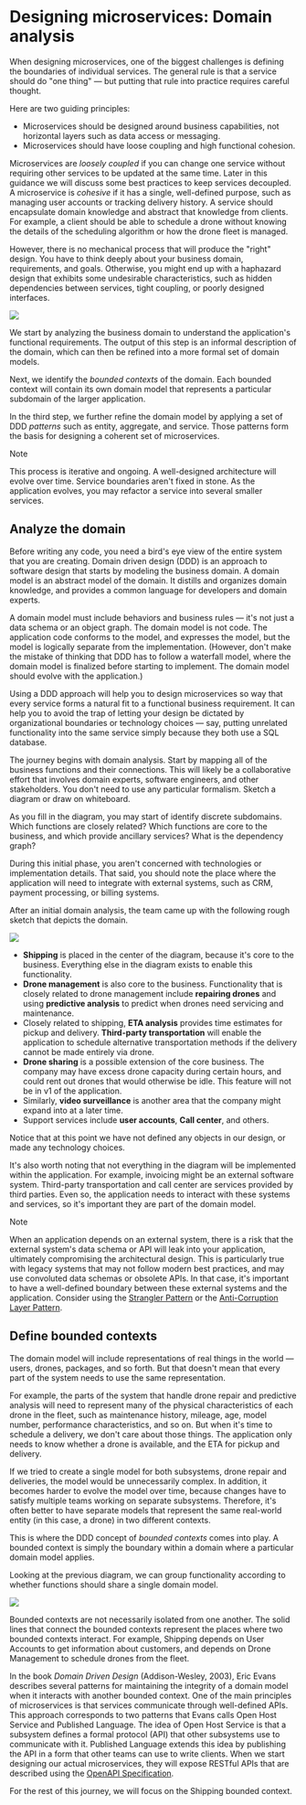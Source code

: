 # Designing microservices: Domain analysis 

When designing microservices, one of the biggest challenges is defining the boundaries of individual services. The general rule is that a service should do "one thing" &mdash; but putting that rule into practice requires careful thought. 

Here are two guiding principles:

- Microservices should be designed around business capabilities, not horizontal layers such as data access or messaging.  
- Microservices should have loose coupling and high functional cohesion. 

Microservices are *loosely coupled* if you can change one service without requiring other services to be updated at the same time. Later in this guidance we will discuss some best practices to keep services decoupled. A microservice is *cohesive* if it has a single, well-defined purpose, such as managing user accounts or tracking delivery history. A service should encapsulate domain knowledge and abstract that knowledge from clients. For example, a client should be able to schedule a drone without knowing the details of the scheduling algorithm or how the drone fleet is managed.

However, there is no mechanical process that will produce the "right" design. You have to think deeply about your business domain, requirements, and goals. Otherwise, you might end up with a haphazard design that exhibits some undesirable characteristics, such as hidden dependencies between services, tight coupling, or poorly designed interfaces. 

![](./images/ddd-process.png)

We start by analyzing the business domain to understand the application's functional requirements. The output of this step is an informal description of the domain, which can then be refined into a more formal set of domain models. 

Next, we identify the *bounded contexts* of the domain. Each bounded context will contain its own domain model that represents a particular subdomain of the larger application. 

In the third step, we further refine the domain model by applying a set of DDD *patterns* such as entity, aggregate, and service. Those patterns form the basis for designing a coherent set of microservices.

> [!NOTE]
> This process is iterative and ongoing. A well-designed architecture will evolve over time. Service boundaries aren't fixed in stone. As the application evolves, you may refactor a service into several smaller services. 

## Analyze the domain

Before writing any code, you need a bird's eye view of the entire system that you are creating. Domain driven design (DDD) is an approach to software design that starts by modeling the business domain.  A domain model is an abstract model of the domain. It distills and organizes domain knowledge, and provides a common language for developers and domain experts. 

A domain model must include behaviors and business rules &mdash; it's not just a data schema or an object graph. The domain model is not code. The application code conforms to the model, and expresses the model, but the model is logically separate from the implementation. (However, don't make the mistake of thinking that DDD has to follow a waterfall model, where the domain model is finalized before starting to implement. The domain model should evolve with the application.)

Using a DDD approach will help you to design microservices so way that every service forms a natural fit to a functional business requirement. It can help you to avoid the trap of letting your design be dictated by organizational boundaries or technology choices &mdash; say, putting unrelated functionality into the same service simply because they both use a SQL database.

The journey begins with domain analysis. Start by mapping all of the business functions and their connections. This will likely be a collaborative effort that involves domain experts, software engineers, and other stakeholders. You don't need to use any particular formalism.  Sketch a diagram or draw on whiteboard.

As you fill in the diagram, you may start of identify discrete subdomains. Which functions are closely related? Which functions are core to the business, and which provide ancillary services? What is the dependency graph? 

During this initial phase, you aren't concerned with technologies or implementation details. That said, you should note the place where the application will need to integrate with external systems, such as CRM, payment processing, or billing systems. 

After an initial domain analysis, the team came up with the following rough sketch that depicts the domain.

![](./images/ddd1.svg) 

- **Shipping** is placed in the center of the diagram, because it's core to the business. Everything else in the diagram exists to enable this functionality.
- **Drone management** is also core to the business. Functionality that is closely related to drone management include **repairing drones** and using **predictive analysis** to predict when drones need servicing and maintenance. 
- Closely related to shipping, **ETA analysis** provides time estimates for pickup and delivery. **Third-party transportation** will enable the application to schedule alternative transportation methods if the delivery cannot be made entirely via drone.
- **Drone sharing** is a possible extension of the core business. The company may have excess drone capacity during certain hours, and could rent out drones that would otherwise be idle. This feature will not be in v1 of the application.
- Similarly, **video surveillance** is another area that the company might expand into at a later time.
- Support services include **user accounts**, **Call center**, and others.
 
Notice that at this point we have not defined any objects in our design, or made any technology choices.

It's also worth noting that not everything in the diagram will be implemented within the application. For example, invoicing might be an external software system. Third-party transportation and call center are services provided by third parties. Even so, the application needs to interact with these systems and services, so it's important they are part of the domain model. 

> [!NOTE]
> When an application depends on an external system, there is a risk that the external system's data schema or API will leak into your application, ultimately compromising the architectural design. This is particularly true with legacy systems that may not follow modern best practices, and may use convoluted data schemas or obsolete APIs. In that case, it's important to have a well-defined boundary between these external systems and the application. Consider using the [Strangler Pattern](../patterns/strangler.md) or the [Anti-Corruption Layer Pattern](../patterns/anti-corruption-layer.md).

## Define bounded contexts

The domain model will include representations of real things in the world &mdash; users, drones, packages, and so forth. But that doesn't mean that every part of the system needs to use the same representation. 

For example, the parts of the system that handle drone repair and predictive analysis will need to represent many of the physical characteristics of each drone in the fleet, such as maintenance history, mileage, age, model number, performance characteristics, and so on. But when it's time to schedule a delivery, we don't care about those things. The application only needs to know whether a drone is available, and the ETA for pickup and delivery. 

If we tried to create a single model for both subsystems, drone repair and deliveries, the model would be unnecessarily complex. In addition, it becomes harder to evolve the model over time, because changes have to satisfy multiple teams working on separate subsystems. Therefore, it's often better to have separate models that represent the same real-world entity (in this case, a drone) in two different contexts. 

This is where the DDD concept of *bounded contexts* comes into play. A bounded context is simply the boundary within a domain where a particular domain model applies. 

Looking at the previous diagram, we can group functionality according to whether functions should share a single domain model. 

![](./images/ddd2.svg) 
 
Bounded contexts are not necessarily isolated from one another. The solid lines that connect the bounded contexts represent the places where two bounded contexts interact. For example, Shipping depends on User Accounts to get information about customers, and depends on Drone Management to schedule drones from the fleet.

In the book *Domain Driven Design* (Addison-Wesley, 2003), Eric Evans describes several patterns for maintaining the integrity of a domain model when it interacts with another bounded context. One of the main principles of microservices is that services communicate through well-defined APIs. This approach corresponds to two patterns that Evans calls Open Host Service and Published Language. The idea of Open Host Service is that a subsystem defines a formal protocol (API) that other subsystems use to communicate with it. Published Language extends this idea by publishing the API in a form that other teams can use to write clients. When we start designing our actual microservices, they will expose RESTful APIs that are described using the [OpenAPI Specification](https://www.openapis.org/specification/repo). 

For the rest of this journey, we will focus on the Shipping bounded context. 

